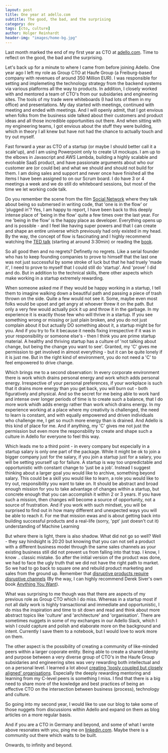 ```yaml
---
layout: post
title: One year at adello.com
subtitle: The good, the bad, and the surprising
category: dev
tags: [cto, culture]
author: Holger Reinhardt
header-img: "images/home-bg.jpg"
---
```


Last month marked the end of my first year as CTO at [adello.com](https://adello.com). Time to reflect on the good, the bad and the surprising. 

Let's back up for a minute to where I came from before joining Adello. One year ago I left my role as Group CTO at Haufe Group (a Freiburg-based company with revenues of around 350 Million EUR). I was responsible for setting and implemeting the technology strategy from the backend systems via various platforms all the way to products. In addition, I closely worked with and mentored a team of CTO's from our subsidaries and engineering sites. The tools of my trade were whiteboards (I had lots of them in my office) and presentations. My day started with meetings, continued with meeting and ended with meetings. And I will openly admit, that I got envious when folks from the business side talked about their customers and product ideas and all those incredible opportunities out there. And when sitting with my engineering teams, I got envious about the stuff they were building, which in theory I all knew but have not had the chance to actually touch and try out myself.  

Fast forward a year as CTO of a startup (or maybe I should better call it a scale'up), and I am using Powerpoint only to create UI mockups. I am up to the elbows in Javascript and AWS Lambda, building a highly scalable and evolvable SaaS product, and have passionate arguments about who our customer are (or could be) and what we should and should not build for them. I am doing sales and support and never once have finished all the items I have been assigned to on our Scrum board. I do have 3 or 4 meetings a week and we do still do whiteboard sessions, but most of the time we let working code talk. 

Do you remember the scene from the film [Social Network](https://www.youtube.com/watch?v=PRBSKaTDrqQ) where they talk about being so submersed in writing code, that 'one is in the flow' or 'plugged in'?  Yes, I am happy to report, I have been back to this deeply intense place of 'being in the flow' quite a few times over the last year. For me 'being in the flow' is the happy place as developer. Everything opens up and is possible - and I feel like having super powers and that I can create and shape an entire universe which previously had only existed in my head. By the way, the concept of flow is fascinating and I highly recommend watching the [TED talk](https://www.ted.com/talks/mihaly_csikszentmihalyi_on_flow) (starting at around 3:30min) or reading the [book](https://www.amazon.de/Flow-Psychology-Experience-Perennial-Classics/dp/0061339202/).

So all good then and no regrets? Definetly no regrets. Like a serial founder who has to keep founding companies to prove to himself that the last one was not just successful by some stroke of luck but that he had truely 'made it', I need to prove to myself that I could still do 'startup'. And 'prove' I did and do. But in addition to the technical skills, there other aspects which make working in a startup extremely rewarding. 

When someone asked me if they would be happy working in a startup, I tell them to imagine walking down a beautiful path and passing a piece of trash thrown on the side. Quite a few would not see it. Some, maybe even most folks would be upset and get angry at whoever threw it on the path. But only a very few would actually pick it up and throw it in the garbage. In my experience it is exactly those few who will thrive in a startup. If you see something wrong or missing or just plain broken, and you do not just complain about it but actually DO something about it, a startup might be for you. And if you try to fix it because it needs fixing irrespective if it was in your responsibility or someone else's - then I think you are prime startup material. A healthy and thriving startup has a culture of 'not talking about change, but being the change you want to see'. Granted, my 'C' gives me permission to get involved in almost everything - but it can be quite lonely if it is just me. But in the right kind of environment, you do not need a 'C' to feel empowered to drive change. 

Which brings me to a second observation: In every corporate environment there is work which drains personal energy and work which adds personal energy. Irrespective of your personal preferences, if your workplace is such that it drains more energy than you get back, you will burn out - both figuratively and physical. And so the secret for me being able to work hard and intense over longer periods of time is to create such a balance, that I do more work whidh adds energy rather than work which drains energy. In my experience working at a place where my creativity is challenged, the need to learn is constant, and with equally empowered and driven individuals who challenge me, I get so much more energy than is drained. And Adello is this kind of place for me. And if anything, my 'C' gives me not just the permission but even more the responsbility to create and shape such a culture in Adello for everyone to feel this way. 

Which leads me to a third point - in every company but especially in a startup salary is only one part of the package. While it might be ok to join a bigger company just for the salary, if you join a startup just for a salary, you will be setting yourself up for failure. A startup is way too unpredictable and opportunistic with constant change to 'just be a job'. Instead I suggest thinking about a larger goal you would like to archive, something beyond salary. This could be a skill you would like to learn, a role you would like to try out, responsibility you want to take on. It should be abstract and broad enough mission for you to take advantage of changes within a startup, but concrete enough that you can accomplish it within 2 or 3 years. If you have such a mission, then changes will become a source of opportunity, not a source of frustration. And if you work with such mindset, you will be surprised to find out in how many different and unexpected ways you will be able to reach it. For me that mission ewas and is about getting back into building successful products and a real-life (sorry, 'ppt' just doesn't cut it) understanding of Machine Learning  

But where there is light, there is also shadow. What did not go so well? Well - they say hindsight is 20:20 but knowing that you can not sell a product with a different business model through the same sales channels as your existing business still did not prevent us from falling into that trap. I know, I know .. classic mistake. So after the initial version of the product was done, we had to face the ugly truth that we did not have the right path to market. So we had to go back to square one and rebuild product marketing and sales from the ground up. Remember that [disruptive products require disruptive channels](https://sivers.org/book/InnovatorsSolution) (By the way, I can highly recommend Derek Siver's own book [Anything You Want](https://sivers.org/a)).


What was surprising to me though was that there are aspects of my previous role as Group CTO which I do miss. Whereas in a startup most if not all daily work is highly transactional and immediate and opportunistic, I do miss the inspiration and time to sit down and read and think about more abstract topics like 'culture' and 'architecture' and 'organisation'. There are sometimes nuggets in some of my exchanges in our Adello Slack, which I wish I could capture and polish and elaborate more on the background and intent. Currently I save them to a notebook, but I would love to work more on them.

The other aspect is the possibility of creating a community of like-minded peers within a larger coporate entity. Being able to create a shared idenity and purpose between a very diverse group of CTO's in the Haufe Group subsidaries and engineering sites was very rewarding both intellectual and on a personal level. I learned a lot about [creating 'loosly coupled but closely aligned' organisations](https://www.slideshare.net/reed2001/culture-2009/91-Highly_Aligned_Loosely_Coupled_Highly). Especially the deeply rewarding mentoring and learning from my C-level peers is something I miss. I find that there is a big need to share more of the kowledge and best practices of being an effective CTO on the intersection between business (process), technology and culture. 

So going into my second year, I would like to use our blog to take some of those nuggets from discussions within Adello and expand on them as blog articles on a more regular basis. 

And if you are a CTO in Germany and beyond, and some of what I wrote above resonates with you, ping me on [linkedin.com](https://www.linkedin.com/in/hlgr360/). Maybe there is a community out there which waits to be built. 

Onwards, to infinity and beyond.
